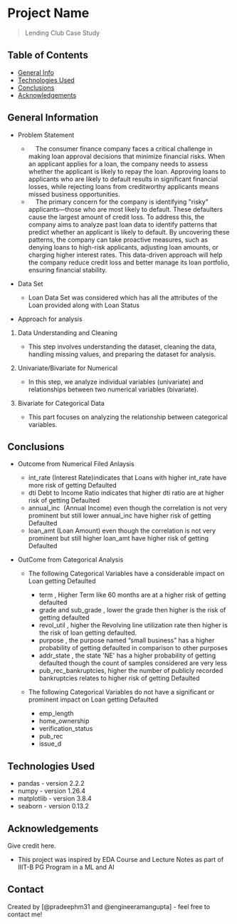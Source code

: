 # Project Name
> Lending Club Case Study


## Table of Contents
* [General Info](#general-information)
* [Technologies Used](#technologies-used)
* [Conclusions](#conclusions)
* [Acknowledgements](#acknowledgements)


## General Information
- Problem Statement
    -  &nbsp;&nbsp;&nbsp;&nbsp;The consumer finance company faces a critical challenge in making loan approval decisions that minimize financial risks. When an applicant applies for a loan, the company needs to assess whether the applicant is likely to repay the loan. Approving loans to applicants who are likely to default results in significant financial losses, while rejecting loans from creditworthy applicants means missed business opportunities.
    -  &nbsp;&nbsp;&nbsp;&nbsp;The primary concern for the company is identifying "risky" applicants—those who are most likely to default. These defaulters cause the largest amount of credit loss. To address this, the company aims to analyze past loan data to identify patterns that predict whether an applicant is likely to default. By uncovering these patterns, the company can take proactive measures, such as denying loans to high-risk applicants, adjusting loan amounts, or charging higher interest rates. This data-driven approach will help the company reduce credit loss and better manage its loan portfolio, ensuring financial stability.

- Data Set
    - Loan Data Set was considered which has all the attributes of the Loan provided along with Loan Status 
	 
- Approach for analysis
1. Data Understanding and Cleaning	
   - This step involves understanding the dataset, cleaning the data, handling missing values, and preparing the dataset for analysis.

2. Univariate/Bivariate for Numerical
   - In this step, we analyze individual variables (univariate) and relationships between two numerical variables (bivariate).

3. Bivariate for Categorical Data
   - This part focuses on analyzing the relationship between categorical variables.

      


## Conclusions
- Outcome from Numerical Filed Anlaysis
  - int_rate (Interest Rate)indicates that Loans with higher int_rate have more risk of getting Defaulted
  - dti Debt to Income Ratio indicates that higher dti ratio are at higher risk of getting Defaulted
  - annual_inc  (Annual Income) even though the correlation is not very prominent but still lower annual_inc have higher risk of getting Defaulted
  - loan_amt (Loan Amount) even though the correlation is not very prominent but still higher loan_amt have higher risk of getting Defaulted

- OutCome from Categorical Analysis
  - The following Categorical Variables have a considerable impact on Loan getting Defaulted
	- term , Higher Term like 60 months are at a higher risk of getting defaulted
    - grade and sub_grade , lower the grade then higher is the risk of getting defaulted
	- revol_util , higher the Revolving line utilization rate then higher is the risk of loan getting defaulted.
    - purpose , the purpose named “small business” has a higher probability of getting defaulted in comparison to other purposes
    - addr_state , the state 'NE' has a higher probability of getting defaulted though the count of samples considered are very less
    - pub_rec_bankruptcies, higher the number of publicly recorded bankruptcies relates to higher risk of getting Defaulted
	 
  -	The following Categorical Variables do not have a significant or prominent impact on Loan getting Defaulted
	- emp_length
    - home_ownership
    - verification_status
    - pub_rec
    - issue_d

<!-- You don't have to answer all the questions - just the ones relevant to your project. -->


## Technologies Used
- pandas - version 2.2.2
- numpy - version 1.26.4
- matplotlib - version 3.8.4
- seaborn - version 0.13.2

<!-- As the libraries versions keep on changing, it is recommended to mention the version of library used in this project -->

## Acknowledgements
Give credit here.
- This project was inspired by EDA Course and Lecture Notes as part of IIIT-B PG Program in a ML and AI



## Contact
Created by [@pradeephm31 and @engineeramangupta] - feel free to contact me!


<!-- Optional -->
<!-- ## License -->
<!-- This project is open source and available under the [... License](). -->

<!-- You don't have to include all sections - just the one's relevant to your project -->